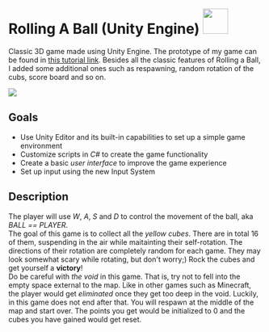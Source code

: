 <h1 id="opener"> Rolling A Ball (Unity Engine)  <img src="https://user-images.githubusercontent.com/90864900/152657420-f1a5e9e4-c1ef-49e0-8487-9eb6b6307370.png" height=50 width=50></h1>

Classic 3D game made using Unity Engine. The prototype of my game can be found in <a href="https://learn.unity.com/project/roll-a-ball">this tutorial link</a>. Besides all the classic features of Rolling a Ball, I added some additional ones such as respawning, random rotation of the cubs, score board and so on.

<a href="https://learn.unity.com/project/roll-a-ball"><img src="https://user-images.githubusercontent.com/90864900/157091146-f698c47f-2689-48e0-958d-910a33100d01.png"></a>


<h2> Goals </h2>
<p>
  <ul>
 <li>Use Unity Editor and its built-in capabilities to set up a simple game environment</li>
    <li>Customize scripts in <em>C#</em> to create the game functionality</li>
 <li>Create a basic <em>user interface</em> to improve the game experience</li>
 <li>Set up input using the new Input System</li>
 </ul>
</p>

<h2> Description </h2>
<p>
 The player will use <em>W</em>, <em>A</em>, <em>S</em> and <em>D</em> to control the movement of the ball, aka <em>BALL == PLAYER</em>.
 <br>
  The goal of this game is to collect all the <em>yellow cubes</em>. There are in total 16 of them, suspending in the air while maitainting their self-rotation. The directions of their rotation are completely random for each game. They may look somewhat scary while rotating, but don't worry;) Rock the cubes and get yourself a <strong>victory</strong>!
  <br>
  Do be careful with <em>the void</em> in this game. That is, try not to fell into the empty space external to the map. Like in other games such as Minecraft, the player would get <em>eliminated</em> once they get too deep in the void. Luckily, in this game does not end after that. You will respawn at the middle of the map and start over. The points you get would be initialized to 0 and the cubes you have gained would get reset.
</p>
  
